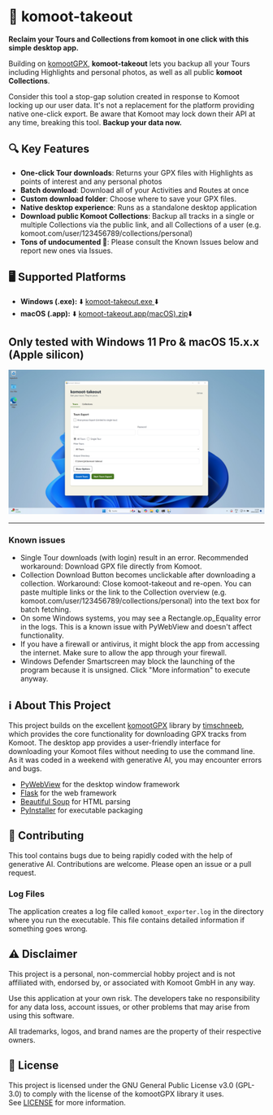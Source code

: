 # 🧭 komoot-takeout
**Reclaim your Tours and Collections from komoot in one click with this simple desktop app.**

Building on [komootGPX](https://github.com/timschneeb/KomootGPX/), **komoot-takeout** lets you backup all your Tours including Highlights and personal photos, as well as all public **komoot Collections**.  

Consider this tool a stop-gap solution created in response to Komoot locking up our user data. It's not a replacement for the platform providing native one-click export. Be aware that Komoot may lock down their API at any time, breaking this tool. **Backup your data now.** 

## 🔍 Key Features

- **One-click Tour downloads**: Returns your GPX files with Highlights as points of interest and any personal photos
- **Batch download**: Download all of your Activities and Routes at once
- **Custom download folder**: Choose where to save your GPX files. 
- **Native desktop experience**: Runs as a standalone desktop application
- **Download public Komoot Collections**: Backup all tracks in a single or multiple Collections via the public link, and all Collections of a user (e.g. komoot.com/user/123456789/collections/personal)
- **Tons of undocumented 🐛**: Please consult the Known Issues below and report new ones via Issues. 

## 🖥 Supported Platforms

- **Windows (.exe):** ⬇️ [komoot-takeout.exe ](https://github.com/nevvkid/komoot-takeout/raw/1fb58e052c5b06e9c6c1fac2a3e370ed183ce96e/dist/komoot-takeout.exe)⬇️
- **macOS (.app):** ⬇️ [komoot-takeout.app(macOS).zip](https://github.com/nevvkid/komoot-takeout/raw/b33521fb8c5da4472e847c451b918125ac5d8a2b/dist/komoot-takeout.app(macOS).zip)⬇️

Only tested with Windows 11 Pro & macOS 15.x.x (Apple silicon)
---

![windows 11 - screenshot](windows11-screenshot.png)

---

### Known issues

- Single Tour downloads (with login) result in an error. Recommended workaround: Download GPX file directly from Komoot. 
- Collection Download Button becomes unclickable after downloading a collection. Workaround: Close komoot-takeout and re-open. You can paste multiple links or the link to the Collection overview (e.g. komoot.com/user/123456789/collections/personal) into the text box for batch fetching.
- On some Windows systems, you may see a Rectangle.op_Equality error in the logs. This is a known issue with PyWebView and doesn't affect functionality.
- If you have a firewall or antivirus, it might block the app from accessing the internet. Make sure to allow the app through your firewall.
- Windows Defender Smartscreen may block the launching of the program because it is unsigned. Click "More information" to execute anyway. 


## ℹ️ About This Project

This project builds on the excellent [komootGPX](https://github.com/timschneeb/KomootGPX/) library by [timschneeb](https://github.com/timschneeb), which provides the core functionality for downloading GPX tracks from Komoot. The desktop app provides a user-friendly interface for downloading your Komoot files without needing to use the command line. As it was coded in a weekend with generative AI, you may encounter errors and bugs.

- [PyWebView](https://pywebview.flowrl.com/) for the desktop window framework
- [Flask](https://flask.palletsprojects.com/) for the web framework
- [Beautiful Soup](https://www.crummy.com/software/BeautifulSoup/) for HTML parsing
- [PyInstaller](https://www.pyinstaller.org/) for executable packaging

## 🚀 Contributing
This tool contains bugs due to being rapidly coded with the help of generative AI. Contributions are welcome. Please open an issue or a pull request. 


### Log Files
The application creates a log file called `komoot_exporter.log` in the directory where you run the executable. This file contains detailed information if something goes wrong.

## ⚠ Disclaimer

This project is a personal, non-commercial hobby project and is not affiliated with, endorsed by, or associated with Komoot GmbH in any way.

Use this application at your own risk. The developers take no responsibility for any data loss, account issues, or other problems that may arise from using this software.

All trademarks, logos, and brand names are the property of their respective owners.

## 📃 License

This project is licensed under the GNU General Public License v3.0 (GPL-3.0) to comply with the license of the komootGPX library it uses.  
See [LICENSE](LICENSE) for more information.
